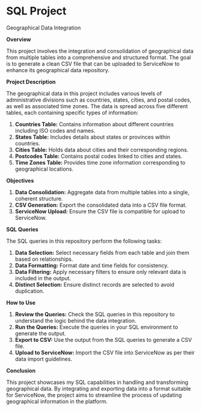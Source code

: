 # SQL Project

Geographical Data Integration

**Overview**

This project involves the integration and consolidation of geographical data from multiple tables into a comprehensive and structured format. The goal is to generate a clean CSV file that can be uploaded to ServiceNow to enhance its geographical data repository.

**Project Description**

The geographical data in this project includes various levels of administrative divisions such as countries, states, cities, and postal codes, as well as associated time zones. The data is spread across five different tables, each containing specific types of information:

1. **Countries Table:** Contains information about different countries including ISO codes and names.
2. **States Table:** Includes details about states or provinces within countries.
3. **Cities Table:** Holds data about cities and their corresponding regions.
4. **Postcodes Table:** Contains postal codes linked to cities and states.
5. **Time Zones Table:** Provides time zone information corresponding to geographical locations.
   
**Objectives**

1. **Data Consolidation:** Aggregate data from multiple tables into a single, coherent structure.
2. **CSV Generation:** Export the consolidated data into a CSV file format.
3. **ServiceNow Upload:** Ensure the CSV file is compatible for upload to ServiceNow.
   
**SQL Queries**

The SQL queries in this repository perform the following tasks:

1. **Data Selection:** Select necessary fields from each table and join them based on relationships.
2. **Data Formatting:** Format date and time fields for consistency.
3. **Data Filtering:** Apply necessary filters to ensure only relevant data is included in the output.
4. **Distinct Selection:** Ensure distinct records are selected to avoid duplication.

**How to Use**

1. **Review the Queries:** Check the SQL queries in this repository to understand the logic behind the data integration.
2. **Run the Queries:** Execute the queries in your SQL environment to generate the output.
3. **Export to CSV:** Use the output from the SQL queries to generate a CSV file.
4. **Upload to ServiceNow:** Import the CSV file into ServiceNow as per their data import guidelines.

**Conclusion**

This project showcases my SQL capabilities in handling and transforming geographical data. By integrating and exporting data into a format suitable for ServiceNow, the project aims to streamline the process of updating geographical information in the platform.
